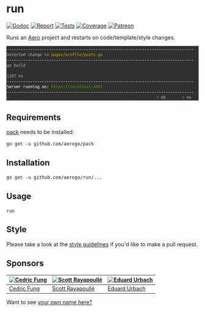 # run

[![Godoc][godoc-image]][godoc-url]
[![Report][report-image]][report-url]
[![Tests][tests-image]][tests-url]
[![Coverage][coverage-image]][coverage-url]
[![Patreon][patreon-image]][patreon-url]

Runs an [Aero](https://github.com/aerogo/aero) project and restarts on code/template/style changes.

![Preview](docs/preview.png)

## Requirements

[pack](https://github.com/aerogo/pack) needs to be installed:

```shell
go get -u github.com/aerogo/pack
```

## Installation

```shell
go get -u github.com/aerogo/run/...
```

## Usage

```shell
run
```

## Style

Please take a look at the [style guidelines](https://github.com/akyoto/quality/blob/master/STYLE.md) if you'd like to make a pull request.

## Sponsors

| [![Cedric Fung](https://avatars3.githubusercontent.com/u/2269238?s=70&v=4)](https://github.com/cedricfung) | [![Scott Rayapoullé](https://avatars3.githubusercontent.com/u/11772084?s=70&v=4)](https://github.com/soulcramer) | [![Eduard Urbach](https://avatars3.githubusercontent.com/u/438936?s=70&v=4)](https://twitter.com/eduardurbach) |
| --- | --- | --- |
| [Cedric Fung](https://github.com/cedricfung) | [Scott Rayapoullé](https://github.com/soulcramer) | [Eduard Urbach](https://eduardurbach.com) |

Want to see [your own name here?](https://www.patreon.com/eduardurbach)

[godoc-image]: https://godoc.org/github.com/aerogo/run?status.svg
[godoc-url]: https://godoc.org/github.com/aerogo/run
[report-image]: https://goreportcard.com/badge/github.com/aerogo/run
[report-url]: https://goreportcard.com/report/github.com/aerogo/run
[tests-image]: https://cloud.drone.io/api/badges/aerogo/run/status.svg
[tests-url]: https://cloud.drone.io/aerogo/run
[coverage-image]: https://codecov.io/gh/aerogo/run/graph/badge.svg
[coverage-url]: https://codecov.io/gh/aerogo/run
[patreon-image]: https://img.shields.io/badge/patreon-donate-green.svg
[patreon-url]: https://www.patreon.com/eduardurbach
